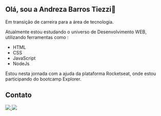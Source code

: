 ## Olá, sou a Andreza Barros Tiezzi👋

Em transição de carreira para a área de tecnologia.

Atualmente estou estudando o universo de Desenvolvimento WEB, utilizando ferramentas como :
* HTML
* CSS
* JavaScript
* NodeJs

Estou nesta jornada com a ajuda da plataforma Rocketseat, onde estou participando do bootcamp Explorer.


## Contato

<a href="mailto:an.barros99@gmail.com" target="_blank">
  <img src="https://img.shields.io/badge/Gmail-D14836?style=for-the-badge&logo=gmail&logoColor=white"/>
</a>
  
<a href="https://www.linkedin.com/in/andreza-barros-990885161/" target="_blank">
  <img src="https://img.shields.io/badge/LinkedIn-0077B5?style=for-the-badge&logo=linkedin&logoColor=white"/>
</a>
